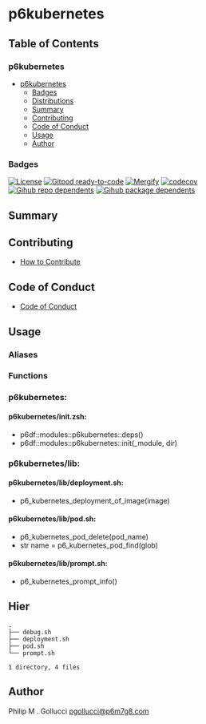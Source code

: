 # p6kubernetes

## Table of Contents


### p6kubernetes
- [p6kubernetes](#p6kubernetes)
  - [Badges](#badges)
  - [Distributions](#distributions)
  - [Summary](#summary)
  - [Contributing](#contributing)
  - [Code of Conduct](#code-of-conduct)
  - [Usage](#usage)
  - [Author](#author)

### Badges

[![License](https://img.shields.io/badge/License-Apache%202.0-yellowgreen.svg)](https://opensource.org/licenses/Apache-2.0)
[![Gitpod ready-to-code](https://img.shields.io/badge/Gitpod-ready--to--code-blue?logo=gitpod)](https://gitpod.io/#https://github.com/p6m7g8/p6kubernetes)
[![Mergify](https://img.shields.io/endpoint.svg?url=https://gh.mergify.io/badges/p6m7g8/p6kubernetes/&style=flat)](https://mergify.io)
[![codecov](https://codecov.io/gh/p6m7g8/p6kubernetes/branch/master/graph/badge.svg?token=14Yj1fZbew)](https://codecov.io/gh/p6m7g8/p6kubernetes)
[![Gihub repo dependents](https://badgen.net/github/dependents-repo/p6m7g8/p6kubernetes)](https://github.com/p6m7g8/p6kubernetes/network/dependents?dependent_type=REPOSITORY)
[![Gihub package dependents](https://badgen.net/github/dependents-pkg/p6m7g8/p6kubernetes)](https://github.com/p6m7g8/p6kubernetes/network/dependents?dependent_type=PACKAGE)

## Summary

## Contributing

- [How to Contribute](CONTRIBUTING.md)

## Code of Conduct

- [Code of Conduct](https://github.com/p6m7g8/.github/blob/master/CODE_OF_CONDUCT.md)

## Usage


### Aliases


### Functions

### p6kubernetes:

#### p6kubernetes/init.zsh:

- p6df::modules::p6kubernetes::deps()
- p6df::modules::p6kubernetes::init(_module, dir)


### p6kubernetes/lib:

#### p6kubernetes/lib/deployment.sh:

- p6_kubernetes_deployment_of_image(image)

#### p6kubernetes/lib/pod.sh:

- p6_kubernetes_pod_delete(pod_name)
- str name = p6_kubernetes_pod_find(glob)

#### p6kubernetes/lib/prompt.sh:

- p6_kubernetes_prompt_info()



## Hier
```text
.
├── debug.sh
├── deployment.sh
├── pod.sh
└── prompt.sh

1 directory, 4 files
```
## Author

Philip M . Gollucci <pgollucci@p6m7g8.com>
